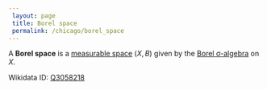 ```yaml
---
 layout: page
 title: Borel space
 permalink: /chicago/borel_space
---
```

A **Borel space** is a [measurable space](https://mathgloss.github.io/MathGloss/chicago/measurable) $(X, B)$ given by the [Borel σ-algebra](https://mathgloss.github.io/MathGloss/chicago/borel_σ-algebra) on $X$.

Wikidata ID: [Q3058218](https://www.wikidata.org/wiki/Q3058218)